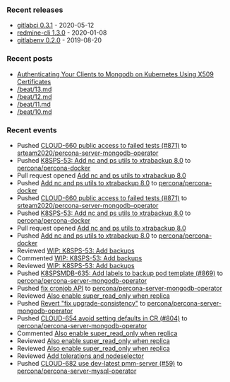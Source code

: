 ### Recent releases

* [gitlabci 0.3.1](https://github.com/egegunes/gitlabci/releases/tag/0.3.1) - 2020-05-12
* [redmine-cli 1.3.0](https://github.com/egegunes/redmine-cli/releases/tag/1.3.0) - 2020-01-08
* [gitlabenv 0.2.0](https://github.com/egegunes/gitlabenv/releases/tag/0.2.0) - 2019-08-20

### Recent posts

* [Authenticating Your Clients to Mongodb on Kubernetes Using X509 Certificates](https://ege.dev/posts/authenticating-your-clients-to-mongodb-on-kubernetes-using-x509-certificates/)
* [/beat/13.md](https://ege.dev/beat/13/)
* [/beat/12.md](https://ege.dev/beat/12/)
* [/beat/11.md](https://ege.dev/beat/11/)
* [/beat/10.md](https://ege.dev/beat/10/)

### Recent events

* Pushed [CLOUD-660 public access to failed tests (#871)](https://github.com/srteam2020/percona-server-mongodb-operator/commit/1d3554b2519c78ed6198fcdc869eec593bb9324c) to [srteam2020/percona-server-mongodb-operator](https://github.com/srteam2020/percona-server-mongodb-operator)
* Pushed [K8SPS-53: Add nc and ps utils to xtrabackup 8.0](https://github.com/percona/percona-docker/commit/c8058728882068d478beba876cddfe2454811739) to [percona/percona-docker](https://github.com/percona/percona-docker)
* Pull request opened [Add nc and ps utils to xtrabackup 8.0](https://github.com/percona/percona-docker/pull/569)
* Pushed [Add nc and ps utils to xtrabackup 8.0](https://github.com/percona/percona-docker/commit/57ad1a8c99d706da5328a7c38a588e925e20a7d5) to [percona/percona-docker](https://github.com/percona/percona-docker)
* Pushed [CLOUD-660 public access to failed tests (#871)](https://github.com/srteam2020/percona-server-mongodb-operator/commit/1d3554b2519c78ed6198fcdc869eec593bb9324c) to [srteam2020/percona-server-mongodb-operator](https://github.com/srteam2020/percona-server-mongodb-operator)
* Pushed [K8SPS-53: Add nc and ps utils to xtrabackup 8.0](https://github.com/percona/percona-docker/commit/c8058728882068d478beba876cddfe2454811739) to [percona/percona-docker](https://github.com/percona/percona-docker)
* Pull request opened [Add nc and ps utils to xtrabackup 8.0](https://github.com/percona/percona-docker/pull/569)
* Pushed [Add nc and ps utils to xtrabackup 8.0](https://github.com/percona/percona-docker/commit/57ad1a8c99d706da5328a7c38a588e925e20a7d5) to [percona/percona-docker](https://github.com/percona/percona-docker)
* Reviewed [WIP: K8SPS-53: Add backups](https://github.com/percona/percona-server-mysql-operator/pull/56)
* Commented [WIP: K8SPS-53: Add backups](https://github.com/percona/percona-server-mysql-operator/pull/56)
* Reviewed [WIP: K8SPS-53: Add backups](https://github.com/percona/percona-server-mysql-operator/pull/56)
* Pushed [K8SPSMDB-635: Add labels to backup pod template (#869)](https://github.com/percona/percona-server-mongodb-operator/commit/2b4c505fe7d73fd7eb22f7972f0108f1015e7a79) to [percona/percona-server-mongodb-operator](https://github.com/percona/percona-server-mongodb-operator)
* Pushed [fix cronjob API](https://github.com/percona/percona-server-mongodb-operator/commit/6d20dfe36af28fa9cda972bdd3400a83a3db0b81) to [percona/percona-server-mongodb-operator](https://github.com/percona/percona-server-mongodb-operator)
* Reviewed [Also enable super_read_only when replica](https://github.com/percona/percona-xtradb-cluster-operator/pull/1094)
* Pushed [Revert "fix upgrade-consistency"](https://github.com/percona/percona-server-mongodb-operator/commit/d74b1b7be812407c22994653fd1d6c8a6442bbe2) to [percona/percona-server-mongodb-operator](https://github.com/percona/percona-server-mongodb-operator)
* Pushed [CLOUD-654 avoid setting defaults in CR (#804)](https://github.com/percona/percona-server-mongodb-operator/commit/dd182eb1f5af06c4b9249ae8c1e8a2351642c01c) to [percona/percona-server-mongodb-operator](https://github.com/percona/percona-server-mongodb-operator)
* Commented [Also enable super_read_only when replica](https://github.com/percona/percona-xtradb-cluster-operator/pull/1094)
* Reviewed [Also enable super_read_only when replica](https://github.com/percona/percona-xtradb-cluster-operator/pull/1094)
* Reviewed [Also enable super_read_only when replica](https://github.com/percona/percona-xtradb-cluster-operator/pull/1094)
* Reviewed [Add tolerations and nodeselector](https://github.com/percona/percona-server-mysql-operator/pull/58)
* Pushed [CLOUD-682 use dev-latest pmm-server (#59)](https://github.com/percona/percona-server-mysql-operator/commit/e3cddd8438befaaa81c20e7d4faee30443314081) to [percona/percona-server-mysql-operator](https://github.com/percona/percona-server-mysql-operator)
